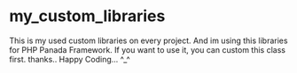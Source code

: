 # my_custom_libraries
This is my used custom libraries on every project. 
And im using this libraries for PHP Panada Framework. 
If you want to use it, you can custom this class first. 
thanks..
Happy Coding... ^_^
